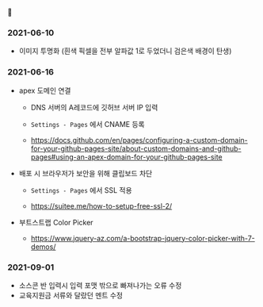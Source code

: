 📃

### 2021-06-10

- 이미지 투명화 (흰색 픽셀을 전부 알파값 1로 두었더니 검은색 배경이 탄생)

### 2021-06-16

- apex 도메인 연결

  - DNS 서버의 A레코드에 깃허브 서버 IP 입력
  
  - `Settings - Pages` 에서 CNAME 등록

  - <https://docs.github.com/en/pages/configuring-a-custom-domain-for-your-github-pages-site/about-custom-domains-and-github-pages#using-an-apex-domain-for-your-github-pages-site>

- 배포 시 브라우저가 보안을 위해 클립보드 차단

  - `Settings - Pages` 에서 SSL 적용

  - <https://suitee.me/how-to-setup-free-ssl-2/>

- 부트스트랩 Color Picker

  - <https://www.jquery-az.com/a-bootstrap-jquery-color-picker-with-7-demos/>



### 2021-09-01
- 소스콘 반 입력시 입력 포맷 밖으로 빠져나가는 오류 수정
- 교육지원금 서류와 달랐던 멘트 수정
